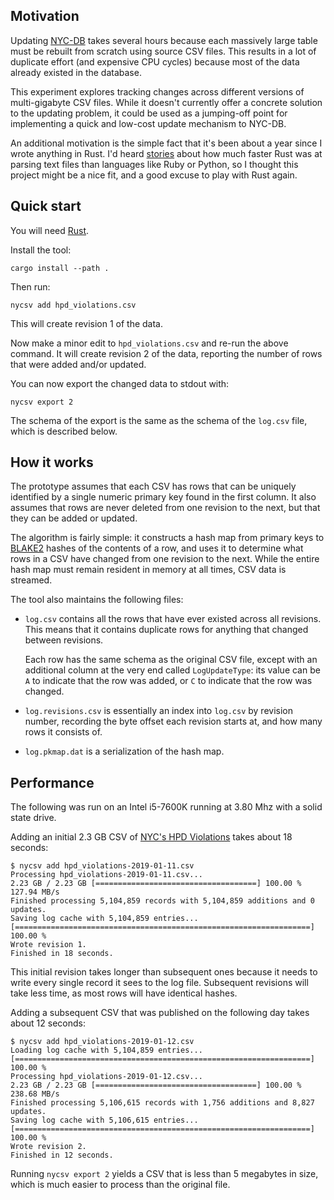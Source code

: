 ## Motivation

Updating [NYC-DB][] takes several hours because each massively large
table must be rebuilt from scratch using source CSV files. This
results in a lot of duplicate effort (and expensive CPU cycles)
because most of the data already existed in the database.

This experiment explores tracking changes across different versions
of multi-gigabyte CSV files. While it doesn't currently offer
a concrete solution to the updating problem, it could be used as
a jumping-off point for implementing a quick and low-cost update
mechanism to NYC-DB.

An additional motivation is the simple fact that it's been about
a year since I wrote anything in Rust. I'd heard [stories][]
about how much faster Rust was at parsing text files than
languages like Ruby or Python, so I thought this project might
be a nice fit, and a good excuse to play with Rust again.

[stories]: https://andre.arko.net/2018/10/25/parsing-logs-230x-faster-with-rust/

## Quick start

You will need [Rust][].

Install the tool:

```
cargo install --path .
```

Then run:

```
nycsv add hpd_violations.csv
```

This will create revision 1 of the data.

Now make a minor edit to `hpd_violations.csv` and re-run the above command.
It will create revision 2 of the data, reporting the number of rows that
were added and/or updated.

You can now export the changed data to stdout with:

```
nycsv export 2
```

The schema of the export is the same as the schema of the
`log.csv` file, which is described below.

## How it works

The prototype assumes that each CSV has rows that can be uniquely
identified by a single numeric primary key found in the first
column. It also assumes that rows are never deleted from one
revision to the next, but that they can be added or updated.

The algorithm is fairly simple: it constructs a
hash map from primary keys to [BLAKE2][] hashes of the
contents of a row, and uses it to determine what rows in
a CSV have changed from one revision to the next. While the
entire hash map must remain resident in memory at all times,
CSV data is streamed.

The tool also maintains the following files:

* `log.csv` contains all the rows that have ever existed across
  all revisions. This means that it contains duplicate rows for
  anything that changed between revisions.

  Each row has the same schema as the original CSV file, except
  with an additional column at the very end called
  `LogUpdateType`: its value can be `A` to indicate that
  the row was added, or `C` to indicate that the row was changed.

* `log.revisions.csv` is essentially an index into `log.csv`
  by revision number, recording the byte offset each revision
  starts at, and how many rows it consists of.

* `log.pkmap.dat` is a serialization of the hash map.

## Performance

The following was run on an Intel i5-7600K running at 3.80 Mhz with a
solid state drive.

Adding an initial 2.3 GB CSV of [NYC's HPD Violations][] takes about 18 seconds:

```
$ nycsv add hpd_violations-2019-01-11.csv
Processing hpd_violations-2019-01-11.csv...
2.23 GB / 2.23 GB [====================================] 100.00 % 127.94 MB/s
Finished processing 5,104,859 records with 5,104,859 additions and 0 updates.
Saving log cache with 5,104,859 entries...
[==================================================================] 100.00 %
Wrote revision 1.
Finished in 18 seconds.
```

This initial revision takes longer than subsequent ones because it needs
to write every single record it sees to the log file. Subsequent
revisions will take less time, as most rows will have identical hashes.

Adding a subsequent CSV that was published on the following day takes
about 12 seconds:

```
$ nycsv add hpd_violations-2019-01-12.csv
Loading log cache with 5,104,859 entries...
[==================================================================] 100.00 %
Processing hpd_violations-2019-01-12.csv...
2.23 GB / 2.23 GB [====================================] 100.00 % 238.68 MB/s
Finished processing 5,106,615 records with 1,756 additions and 8,827 updates.
Saving log cache with 5,106,615 entries...
[==================================================================] 100.00 %
Wrote revision 2.
Finished in 12 seconds.
```

Running `nycsv export 2` yields a CSV that is less than 5 megabytes in size,
which is much easier to process than the original file.

[NYC-DB]: https://github.com/aepyornis/nyc-db/
[Rust]: https://www.rust-lang.org/
[BLAKE2]: https://blake2.net/
[NYC's HPD Violations]: https://data.cityofnewyork.us/Housing-Development/Housing-Maintenance-Code-Violations/wvxf-dwi5
